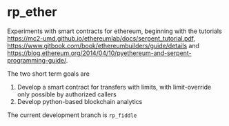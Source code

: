 # rp_ether

Experiments with smart contracts for ethereum, beginning with the tutorials 
https://mc2-umd.github.io/ethereumlab/docs/serpent_tutorial.pdf, https://www.gitbook.com/book/ethereumbuilders/guide/details and https://blog.ethereum.org/2014/04/10/pyethereum-and-serpent-programming-guide/.

The two short term goals are

1. Develop a smart contract for transfers with limits, with limit-override only possible by authorized callers
2. Develop python-based blockchain analytics

The current development branch is `rp_fiddle`
